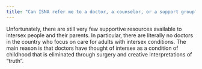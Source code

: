 ```yaml
---
title: "Can ISNA refer me to a doctor, a counselor, or a support group?"
---
```


<p>Unfortunately, there are still very few supportive resources available to intersex people and their parents. In particular, there are literally no doctors in the country who focus on care for adults with intersex conditions. The main reason is that doctors have thought of intersex as a condition of childhood that is eliminated through surgery and creative interpretations of &#8220;truth&#8221;.</p>